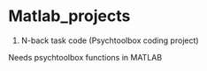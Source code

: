 # Matlab_projects
1) N-back task code (Psychtoolbox coding project)

Needs psychtoolbox functions in MATLAB
